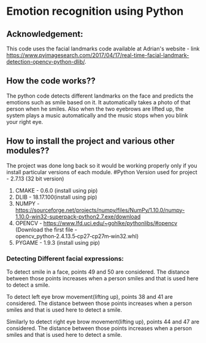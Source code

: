 # Emotion recognition using Python 

## Acknowledgement:
This code uses the facial landmarks code available at  Adrian's website - link https://www.pyimagesearch.com/2017/04/17/real-time-facial-landmark-detection-opencv-python-dlib/. 

## How the code works??
The python code detects different landmarks on the face and predicts the emotions such as smile based on it. It automatically takes a photo of that person when he smiles. Also when the two eyebrows are lifted up, the system plays a music automatically and the music stops when you blink your right eye.

## How to install the project and various other modules??
The project was done long back so it would be working properly only if you install particular versions of each module.
#Python Version used for project - 2.7.13 (32 bit version)
1. CMAKE - 0.6.0 (install using pip)
2. DLIB - 18.17.100(install using pip)
3. NUMPY - https://sourceforge.net/projects/numpy/files/NumPy/1.10.0/numpy-1.10.0-win32-superpack-python2.7.exe/download
4. OPENCV - https://www.lfd.uci.edu/~gohlke/pythonlibs/#opencv (Download the first file - opencv_python‑2.4.13.5‑cp27‑cp27m‑win32.whl)
5. PYGAME - 1.9.3 (install using pip)

### Detecting Different facial expressions:
To detect smile in a face, points 49 and 50 are considered. The distance between those points increases when a person smiles and that is used here to detect a smile.

To detect left eye brow movement(lifting up), points 38 and 41 are considered. The distance between those points increases when a person smiles and that is used here to detect a smile.

Similarly to detect right eye brow movement(lifting up), points 44 and 47 are considered. The distance between those points increases when a person smiles and that is used here to detect a smile.




